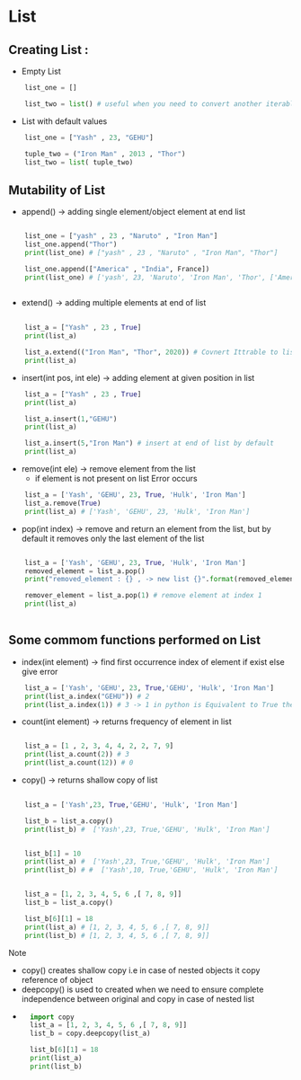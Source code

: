# List

## Creating List : 

* Empty List 
```python
    list_one = []

    list_two = list() # useful when you need to convert another iterable to a list
```
* List with default values
```python
    list_one = ["Yash" , 23, "GEHU"]

    tuple_two = ("Iron Man" , 2013 , "Thor")    
    list_two = list( tuple_two)
```

## Mutability of List

* append() -> adding single element/object element at end list
```python

    list_one = ["yash" , 23 , "Naruto" , "Iron Man"]
    list_one.append("Thor")
    print(list_one) # ["yash" , 23 , "Naruto" , "Iron Man", "Thor"]

    list_one.append(["America" , "India", France])
    print(list_one) # ['yash', 23, 'Naruto', 'Iron Man', 'Thor', ['America', 'India', 2020]]
 
```

* extend() -> adding multiple elements at end of list
```python
    
    list_a = ["Yash" , 23 , True]
    print(list_a)

    list_a.extend(("Iron Man", "Thor", 2020)) # Covnert Ittrable to list components
    print(list_a)

```

* insert(int pos, int ele) -> adding element at given position in list
```python
    list_a = ["Yash" , 23 , True]
    print(list_a)

    list_a.insert(1,"GEHU")
    print(list_a)

    list_a.insert(5,"Iron Man") # insert at end of list by default
    print(list_a)
```

* remove(int ele) -> remove element from the list
    - if element is not present on list Error occurs

``` python
    list_a = ['Yash', 'GEHU', 23, True, 'Hulk', 'Iron Man']
    list_a.remove(True)
    print(list_a) # ['Yash', 'GEHU', 23, 'Hulk', 'Iron Man']
```

* pop(int index) ->  remove and return an element from the list, but by default it removes only the last element of the list

``` python

    list_a = ['Yash', 'GEHU', 23, True, 'Hulk', 'Iron Man']
    removed_element = list_a.pop()
    print("removed_element : {} , -> new list {}".format(removed_element, list_a)) # By default remove last element

    remover_element = list_a.pop(1) # remove element at index 1
    print(list_a)   
    
```

## Some commom functions performed on List

* index(int element) -> find first occurrence index of element if exist else give error

```python
    list_a = ['Yash', 'GEHU', 23, True,'GEHU', 'Hulk', 'Iron Man']
    print(list_a.index("GEHU")) # 2
    print(list_a.index(1)) # 3 -> 1 in python is Equivalent to True therefore output is 3

```

* count(int element) -> returns frequency of element in list

```python

    list_a = [1 , 2, 3, 4, 4, 2, 2, 7, 9]
    print(list_a.count(2)) # 3
    print(list_a.count(12)) # 0
```

*  copy() -> returns shallow copy of list 
```python
    
    list_a = ['Yash',23, True,'GEHU', 'Hulk', 'Iron Man']

    list_b = list_a.copy()
    print(list_b) #  ['Yash',23, True,'GEHU', 'Hulk', 'Iron Man']


    list_b[1] = 10
    print(list_a) #  ['Yash',23, True,'GEHU', 'Hulk', 'Iron Man']
    print(list_b) # #  ['Yash',10, True,'GEHU', 'Hulk', 'Iron Man']


    list_a = [1, 2, 3, 4, 5, 6 ,[ 7, 8, 9]]
    list_b = list_a.copy()

    list_b[6][1] = 18
    print(list_a) # [1, 2, 3, 4, 5, 6 ,[ 7, 8, 9]]
    print(list_b) # [1, 2, 3, 4, 5, 6 ,[ 7, 8, 9]]

```
>[!Note]
- copy() creates shallow copy i.e in case of nested objects it copy reference of object
- deepcopy() is used to created when we need to ensure complete independence between original and copy in case of nested list
- ```python
    import copy
    list_a = [1, 2, 3, 4, 5, 6 ,[ 7, 8, 9]]
    list_b = copy.deepcopy(list_a)

    list_b[6][1] = 18
    print(list_a)
    print(list_b)
    ```

